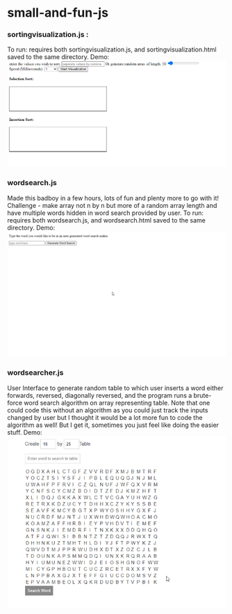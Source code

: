 # small-and-fun-js
### sortingvisualization.js :
To run: requires both sortingvisualization.js, and sortingvisualization.html saved to the same directory. 
Demo:
![Alt Text](https://github.com/derikvanschaik/small-and-fun-js/blob/main/gifs/sortingvisualization.gif)

### wordsearch.js 
Made this badboy in a few hours, lots of fun and plenty more to go with it! Challenge - make array not n by n but
more of a random array length and have multiple words hidden in word search provided by user. 
To run: requires both wordsearch.js, and wordsearch.html saved to the same directory. 
Demo:
![Alt Text](https://github.com/derikvanschaik/small-and-fun-js/blob/main/gifs/wordsearch.gif)

### wordsearcher.js 
User Interface to generate random table to which user inserts a word either forwards, reversed, diagonally reversed, 
and the program runs a brute-force word search algorithm on array representing table. Note that one could code this
without an algorithm as you could just track the inputs changed by user but I thought it would be a lot more fun to 
code the algorithm as well! But I get it, sometimes you just feel like doing the easier stuff. 
Demo:
![Alt Text](https://github.com/derikvanschaik/small-and-fun-js/blob/main/gifs/wordsearcher.gif)
